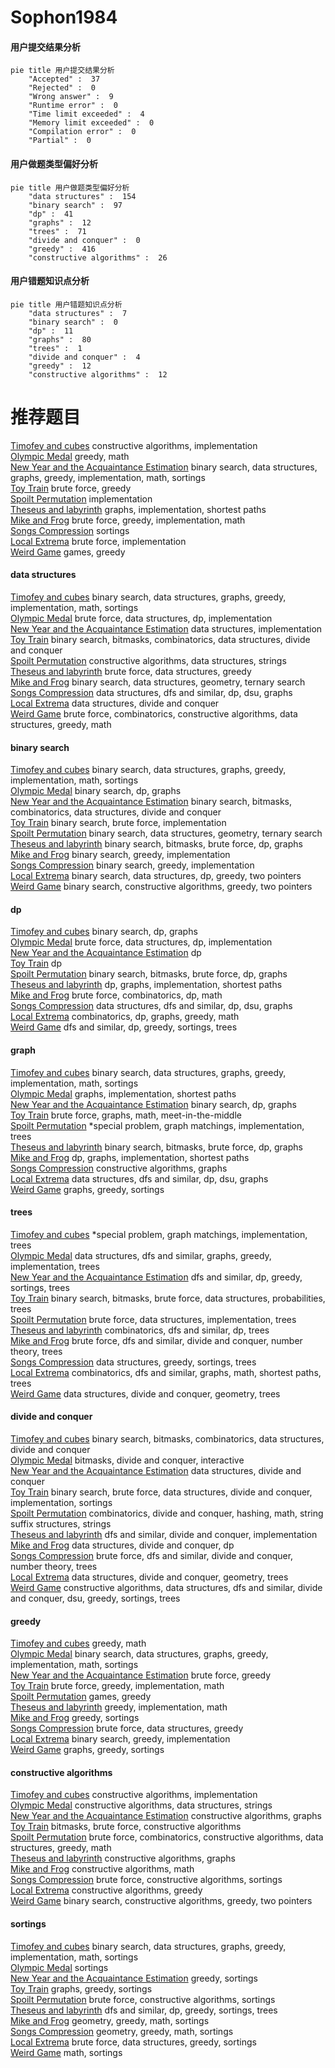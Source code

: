 # Sophon1984
<!-- tabs:start -->
#### **用户提交结果分析**

```mermaid
pie title 用户提交结果分析
    "Accepted" :  37
    "Rejected" :  0
    "Wrong answer" :  9
    "Runtime error" :  0
    "Time limit exceeded" :  4
    "Memory limit exceeded" :  0
    "Compilation error" :  0
    "Partial" :  0
```
#### **用户做题类型偏好分析**

```mermaid
pie title 用户做题类型偏好分析
    "data structures" :  154
    "binary search" :  97
    "dp" :  41
    "graphs" :  12
    "trees" :  71
    "divide and conquer" :  0
    "greedy" :  416
    "constructive algorithms" :  26
```
#### **用户错题知识点分析**

```mermaid
pie title 用户错题知识点分析
    "data structures" :  7
    "binary search" :  0
    "dp" :  11
    "graphs" :  80
    "trees" :  1
    "divide and conquer" :  4
    "greedy" :  12
    "constructive algorithms" :  12
```
<!-- tabs:end -->
# 推荐题目
[Timofey and cubes](http://codeforces.com/problemset/problem/764/B)		constructive algorithms,
                        implementation		  
[Olympic Medal](http://codeforces.com/problemset/problem/215/B)		greedy,
                        math		  
[New Year and the Acquaintance Estimation](http://codeforces.com/problemset/problem/1091/E)		binary search,
                        data structures,
                        graphs,
                        greedy,
                        implementation,
                        math,
                        sortings		  
[Toy Train](http://codeforces.com/problemset/problem/1129/A2)		brute force,
                        greedy		  
[Spoilt Permutation](http://codeforces.com/problemset/problem/56/B)		implementation		  
[Theseus and labyrinth](http://codeforces.com/problemset/problem/676/D)		graphs,
                        implementation,
                        shortest paths		  
[Mike and Frog](https://codeforces.com/contest/548/problem/C)		brute force,
                        greedy,
                        implementation,
                        math		  
[Songs Compression](http://codeforces.com/problemset/problem/1015/C)		sortings		  
[Local Extrema](http://codeforces.com/problemset/problem/888/A)		brute force,
                        implementation		  
[Weird Game](http://codeforces.com/problemset/problem/293/A)		games,
                        greedy		  
<!-- tabs:start -->
#### **data structures**
[Timofey and cubes](http://codeforces.com/problemset/problem/1091/E)		binary search,
                        data structures,
                        graphs,
                        greedy,
                        implementation,
                        math,
                        sortings		  
[Olympic Medal](http://codeforces.com/problemset/problem/761/F)		brute force,
                        data structures,
                        dp,
                        implementation		  
[New Year and the Acquaintance Estimation](http://codeforces.com/problemset/problem/1108/E2)		data structures,
                        implementation		  
[Toy Train](http://codeforces.com/problemset/problem/875/D)		binary search,
                        bitmasks,
                        combinatorics,
                        data structures,
                        divide and conquer		  
[Spoilt Permutation](http://codeforces.com/problemset/problem/1381/A1)		constructive algorithms,
                        data structures,
                        strings		  
[Theseus and labyrinth](http://codeforces.com/problemset/problem/446/B)		brute force,
                        data structures,
                        greedy		  
[Mike and Frog](http://codeforces.com/problemset/problem/660/F)		binary search,
                        data structures,
                        geometry,
                        ternary search		  
[Songs Compression](http://codeforces.com/problemset/problem/766/D)		data structures,
                        dfs and similar,
                        dp,
                        dsu,
                        graphs		  
[Local Extrema](http://codeforces.com/problemset/problem/1139/F)		data structures,
                        divide and conquer		  
[Weird Game](https://codeforces.com/contest/1277/problem/F)		brute force,
                        combinatorics,
                        constructive algorithms,
                        data structures,
                        greedy,
                        math		  
#### **binary search**
[Timofey and cubes](http://codeforces.com/problemset/problem/1091/E)		binary search,
                        data structures,
                        graphs,
                        greedy,
                        implementation,
                        math,
                        sortings		  
[Olympic Medal](http://codeforces.com/problemset/problem/645/D)		binary search,
                        dp,
                        graphs		  
[New Year and the Acquaintance Estimation](http://codeforces.com/problemset/problem/875/D)		binary search,
                        bitmasks,
                        combinatorics,
                        data structures,
                        divide and conquer		  
[Toy Train](http://codeforces.com/problemset/problem/487/A)		binary search,
                        brute force,
                        implementation		  
[Spoilt Permutation](http://codeforces.com/problemset/problem/660/F)		binary search,
                        data structures,
                        geometry,
                        ternary search		  
[Theseus and labyrinth](http://codeforces.com/problemset/problem/1102/F)		binary search,
                        bitmasks,
                        brute force,
                        dp,
                        graphs		  
[Mike and Frog](http://codeforces.com/problemset/problem/1165/F2)		binary search,
                        greedy,
                        implementation		  
[Songs Compression](http://codeforces.com/problemset/problem/825/D)		binary search,
                        greedy,
                        implementation		  
[Local Extrema](http://codeforces.com/problemset/problem/1492/C)		binary search,
                        data structures,
                        dp,
                        greedy,
                        two pointers		  
[Weird Game](http://codeforces.com/problemset/problem/1463/D)		binary search,
                        constructive algorithms,
                        greedy,
                        two pointers		  
#### **dp**
[Timofey and cubes](http://codeforces.com/problemset/problem/645/D)		binary search,
                        dp,
                        graphs		  
[Olympic Medal](http://codeforces.com/problemset/problem/761/F)		brute force,
                        data structures,
                        dp,
                        implementation		  
[New Year and the Acquaintance Estimation](http://codeforces.com/problemset/problem/354/D)		dp		  
[Toy Train](http://codeforces.com/problemset/problem/10/D)		dp		  
[Spoilt Permutation](http://codeforces.com/problemset/problem/1102/F)		binary search,
                        bitmasks,
                        brute force,
                        dp,
                        graphs		  
[Theseus and labyrinth](http://codeforces.com/problemset/problem/1183/E)		dp,
                        graphs,
                        implementation,
                        shortest paths		  
[Mike and Frog](https://codeforces.com/contest/686/problem/C)		brute force,
                        combinatorics,
                        dp,
                        math		  
[Songs Compression](http://codeforces.com/problemset/problem/766/D)		data structures,
                        dfs and similar,
                        dp,
                        dsu,
                        graphs		  
[Local Extrema](http://codeforces.com/problemset/problem/1466/H)		combinatorics,
                        dp,
                        graphs,
                        greedy,
                        math		  
[Weird Game](https://codeforces.com/contest/1337/problem/C)		dfs and similar,
                        dp,
                        greedy,
                        sortings,
                        trees		  
#### **graph**
[Timofey and cubes](http://codeforces.com/problemset/problem/1091/E)		binary search,
                        data structures,
                        graphs,
                        greedy,
                        implementation,
                        math,
                        sortings		  
[Olympic Medal](http://codeforces.com/problemset/problem/676/D)		graphs,
                        implementation,
                        shortest paths		  
[New Year and the Acquaintance Estimation](http://codeforces.com/problemset/problem/645/D)		binary search,
                        dp,
                        graphs		  
[Toy Train](http://codeforces.com/problemset/problem/839/E)		brute force,
                        graphs,
                        math,
                        meet-in-the-middle		  
[Spoilt Permutation](http://codeforces.com/problemset/problem/290/C)		*special problem,
                        graph matchings,
                        implementation,
                        trees		  
[Theseus and labyrinth](http://codeforces.com/problemset/problem/1102/F)		binary search,
                        bitmasks,
                        brute force,
                        dp,
                        graphs		  
[Mike and Frog](http://codeforces.com/problemset/problem/1183/E)		dp,
                        graphs,
                        implementation,
                        shortest paths		  
[Songs Compression](http://codeforces.com/problemset/problem/1089/M)		constructive algorithms,
                        graphs		  
[Local Extrema](http://codeforces.com/problemset/problem/766/D)		data structures,
                        dfs and similar,
                        dp,
                        dsu,
                        graphs		  
[Weird Game](http://codeforces.com/problemset/problem/367/C)		graphs,
                        greedy,
                        sortings		  
#### **trees**
[Timofey and cubes](http://codeforces.com/problemset/problem/290/C)		*special problem,
                        graph matchings,
                        implementation,
                        trees		  
[Olympic Medal](http://codeforces.com/problemset/problem/1388/D)		data structures,
                        dfs and similar,
                        graphs,
                        greedy,
                        implementation,
                        trees		  
[New Year and the Acquaintance Estimation](https://codeforces.com/contest/1337/problem/C)		dfs and similar,
                        dp,
                        greedy,
                        sortings,
                        trees		  
[Toy Train](http://codeforces.com/problemset/problem/1479/D)		binary search,
                        bitmasks,
                        brute force,
                        data structures,
                        probabilities,
                        trees		  
[Spoilt Permutation](http://codeforces.com/problemset/problem/1511/C)		brute force,
                        data structures,
                        implementation,
                        trees		  
[Theseus and labyrinth](http://codeforces.com/problemset/problem/1499/F)		combinatorics,
                        dfs and similar,
                        dp,
                        trees		  
[Mike and Frog](http://codeforces.com/problemset/problem/1491/E)		brute force,
                        dfs and similar,
                        divide and conquer,
                        number theory,
                        trees		  
[Songs Compression](http://codeforces.com/problemset/problem/1466/D)		data structures,
                        greedy,
                        sortings,
                        trees		  
[Local Extrema](http://codeforces.com/problemset/problem/1495/D)		combinatorics,
                        dfs and similar,
                        graphs,
                        math,
                        shortest paths,
                        trees		  
[Weird Game](http://codeforces.com/problemset/problem/1303/G)		data structures,
                        divide and conquer,
                        geometry,
                        trees		  
#### **divide and conquer**
[Timofey and cubes](http://codeforces.com/problemset/problem/875/D)		binary search,
                        bitmasks,
                        combinatorics,
                        data structures,
                        divide and conquer		  
[Olympic Medal](http://codeforces.com/problemset/problem/744/B)		bitmasks,
                        divide and conquer,
                        interactive		  
[New Year and the Acquaintance Estimation](http://codeforces.com/problemset/problem/1139/F)		data structures,
                        divide and conquer		  
[Toy Train](http://codeforces.com/problemset/problem/1461/D)		binary search,
                        brute force,
                        data structures,
                        divide and conquer,
                        implementation,
                        sortings		  
[Spoilt Permutation](http://codeforces.com/problemset/problem/1466/G)		combinatorics,
                        divide and conquer,
                        hashing,
                        math,
                        string suffix structures,
                        strings		  
[Theseus and labyrinth](http://codeforces.com/problemset/problem/1490/D)		dfs and similar,
                        divide and conquer,
                        implementation		  
[Mike and Frog](https://codeforces.com/contest/1483/problem/C)		data structures,
                        divide and conquer,
                        dp		  
[Songs Compression](http://codeforces.com/problemset/problem/1491/E)		brute force,
                        dfs and similar,
                        divide and conquer,
                        number theory,
                        trees		  
[Local Extrema](http://codeforces.com/problemset/problem/1303/G)		data structures,
                        divide and conquer,
                        geometry,
                        trees		  
[Weird Game](http://codeforces.com/problemset/problem/1494/D)		constructive algorithms,
                        data structures,
                        dfs and similar,
                        divide and conquer,
                        dsu,
                        greedy,
                        sortings,
                        trees		  
#### **greedy**
[Timofey and cubes](http://codeforces.com/problemset/problem/215/B)		greedy,
                        math		  
[Olympic Medal](http://codeforces.com/problemset/problem/1091/E)		binary search,
                        data structures,
                        graphs,
                        greedy,
                        implementation,
                        math,
                        sortings		  
[New Year and the Acquaintance Estimation](http://codeforces.com/problemset/problem/1129/A2)		brute force,
                        greedy		  
[Toy Train](https://codeforces.com/contest/548/problem/C)		brute force,
                        greedy,
                        implementation,
                        math		  
[Spoilt Permutation](http://codeforces.com/problemset/problem/293/A)		games,
                        greedy		  
[Theseus and labyrinth](http://codeforces.com/problemset/problem/1096/A)		greedy,
                        implementation,
                        math		  
[Mike and Frog](http://codeforces.com/problemset/problem/461/A)		greedy,
                        sortings		  
[Songs Compression](http://codeforces.com/problemset/problem/446/B)		brute force,
                        data structures,
                        greedy		  
[Local Extrema](http://codeforces.com/problemset/problem/1165/F2)		binary search,
                        greedy,
                        implementation		  
[Weird Game](http://codeforces.com/problemset/problem/367/C)		graphs,
                        greedy,
                        sortings		  
#### **constructive algorithms**
[Timofey and cubes](http://codeforces.com/problemset/problem/764/B)		constructive algorithms,
                        implementation		  
[Olympic Medal](http://codeforces.com/problemset/problem/1381/A1)		constructive algorithms,
                        data structures,
                        strings		  
[New Year and the Acquaintance Estimation](http://codeforces.com/problemset/problem/1089/M)		constructive algorithms,
                        graphs		  
[Toy Train](https://codeforces.com/contest/1457/problem/D)		bitmasks,
                        brute force,
                        constructive algorithms		  
[Spoilt Permutation](https://codeforces.com/contest/1277/problem/F)		brute force,
                        combinatorics,
                        constructive algorithms,
                        data structures,
                        greedy,
                        math		  
[Theseus and labyrinth](http://codeforces.com/problemset/problem/819/E)		constructive algorithms,
                        graphs		  
[Mike and Frog](https://codeforces.com/contest/966/problem/C)		constructive algorithms,
                        math		  
[Songs Compression](http://codeforces.com/problemset/problem/1375/D)		brute force,
                        constructive algorithms,
                        sortings		  
[Local Extrema](http://codeforces.com/problemset/problem/1493/A)		constructive algorithms,
                        greedy		  
[Weird Game](http://codeforces.com/problemset/problem/1463/D)		binary search,
                        constructive algorithms,
                        greedy,
                        two pointers		  
#### **sortings**
[Timofey and cubes](http://codeforces.com/problemset/problem/1091/E)		binary search,
                        data structures,
                        graphs,
                        greedy,
                        implementation,
                        math,
                        sortings		  
[Olympic Medal](http://codeforces.com/problemset/problem/1015/C)		sortings		  
[New Year and the Acquaintance Estimation](http://codeforces.com/problemset/problem/461/A)		greedy,
                        sortings		  
[Toy Train](http://codeforces.com/problemset/problem/367/C)		graphs,
                        greedy,
                        sortings		  
[Spoilt Permutation](http://codeforces.com/problemset/problem/1375/D)		brute force,
                        constructive algorithms,
                        sortings		  
[Theseus and labyrinth](https://codeforces.com/contest/1337/problem/C)		dfs and similar,
                        dp,
                        greedy,
                        sortings,
                        trees		  
[Mike and Frog](https://codeforces.com/contest/1496/problem/C)		geometry,
                        greedy,
                        math,
                        sortings		  
[Songs Compression](http://codeforces.com/problemset/problem/1495/A)		geometry,
                        greedy,
                        math,
                        sortings		  
[Local Extrema](http://codeforces.com/problemset/problem/1497/A)		brute force,
                        data structures,
                        greedy,
                        sortings		  
[Weird Game](http://codeforces.com/problemset/problem/1427/A)		math,
                        sortings		  
<!-- tabs:end -->
